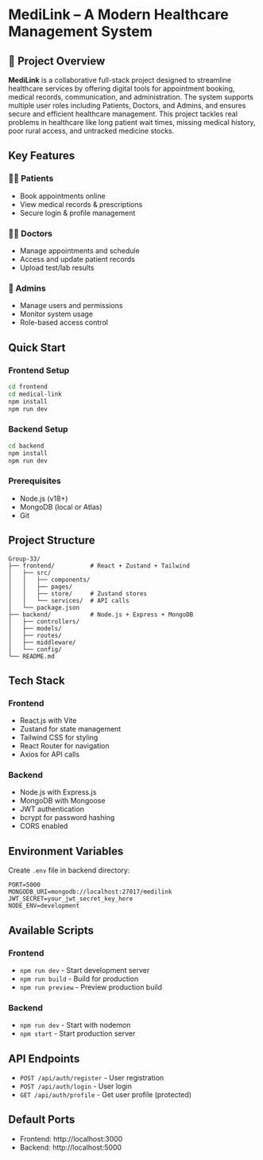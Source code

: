 # MediLink – A Modern Healthcare Management System

## 🚀 Project Overview

**MediLink** is a collaborative full-stack project designed to streamline healthcare services by offering digital tools for appointment booking, medical records, communication, and administration. The system supports multiple user roles including Patients, Doctors, and Admins, and ensures secure and efficient healthcare management. This project tackles real problems in healthcare like long patient wait times, missing medical history, poor rural access, and untracked medicine stocks.

## Key Features

### 👨‍⚕️ Patients
- Book appointments online
- View medical records & prescriptions
- Secure login & profile management

### 🧑‍⚕️ Doctors
- Manage appointments and schedule
- Access and update patient records
- Upload test/lab results

### 🏥 Admins
- Manage users and permissions
- Monitor system usage
- Role-based access control

## Quick Start

### Frontend Setup
```bash
cd frontend
cd medical-link
npm install
npm run dev
```

### Backend Setup
```bash
cd backend
npm install
npm run dev
```

### Prerequisites
- Node.js (v18+)
- MongoDB (local or Atlas)
- Git

## Project Structure

```
Group-33/
├── frontend/          # React + Zustand + Tailwind
│   ├── src/
│   │   ├── components/
│   │   ├── pages/
│   │   ├── store/     # Zustand stores
│   │   └── services/  # API calls
│   └── package.json
├── backend/           # Node.js + Express + MongoDB
│   ├── controllers/
│   ├── models/
│   ├── routes/
│   ├── middleware/
│   └── config/
└── README.md
```

## Tech Stack

### Frontend
- React.js with Vite
- Zustand for state management
- Tailwind CSS for styling
- React Router for navigation
- Axios for API calls

### Backend
- Node.js with Express.js
- MongoDB with Mongoose
- JWT authentication
- bcrypt for password hashing
- CORS enabled

## Environment Variables

Create `.env` file in backend directory:
```
PORT=5000
MONGODB_URI=mongodb://localhost:27017/medilink
JWT_SECRET=your_jwt_secret_key_here
NODE_ENV=development
```

## Available Scripts

### Frontend
- `npm run dev` - Start development server
- `npm run build` - Build for production
- `npm run preview` - Preview production build

### Backend
- `npm run dev` - Start with nodemon
- `npm start` - Start production server

## API Endpoints

- `POST /api/auth/register` - User registration
- `POST /api/auth/login` - User login
- `GET /api/auth/profile` - Get user profile (protected)

## Default Ports
- Frontend: http://localhost:3000
- Backend: http://localhost:5000
